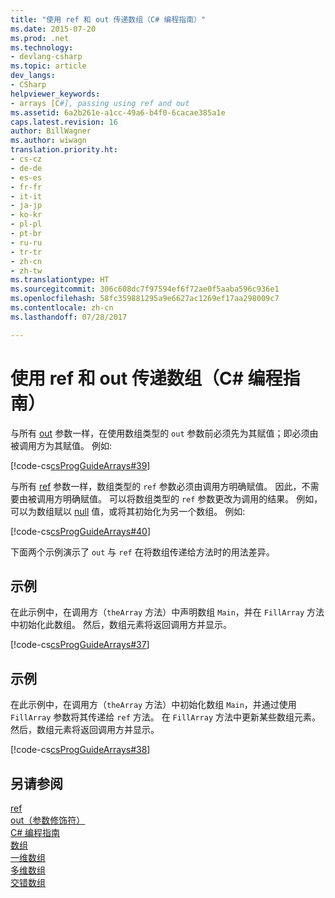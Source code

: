 ```yaml
---
title: "使用 ref 和 out 传递数组（C# 编程指南）"
ms.date: 2015-07-20
ms.prod: .net
ms.technology:
- devlang-csharp
ms.topic: article
dev_langs:
- CSharp
helpviewer_keywords:
- arrays [C#], passing using ref and out
ms.assetid: 6a2b261e-a1cc-49a6-b4f0-6cacae385a1e
caps.latest.revision: 16
author: BillWagner
ms.author: wiwagn
translation.priority.ht:
- cs-cz
- de-de
- es-es
- fr-fr
- it-it
- ja-jp
- ko-kr
- pl-pl
- pt-br
- ru-ru
- tr-tr
- zh-cn
- zh-tw
ms.translationtype: HT
ms.sourcegitcommit: 306c608dc7f97594ef6f72ae0f5aaba596c936e1
ms.openlocfilehash: 58fc359881295a9e6627ac1269ef17aa298009c7
ms.contentlocale: zh-cn
ms.lasthandoff: 07/28/2017

---
```

# <a name="passing-arrays-using-ref-and-out-c-programming-guide"></a>使用 ref 和 out 传递数组（C# 编程指南）
与所有 [out](../../../csharp/language-reference/keywords/out.md) 参数一样，在使用数组类型的 `out` 参数前必须先为其赋值；即必须由被调用方为其赋值。 例如:   
  
 [!code-cs[csProgGuideArrays#39](../../../csharp/programming-guide/arrays/codesnippet/CSharp/passing-arrays-using-ref-and-out_1.cs)]  
  
 与所有 [ref](../../../csharp/language-reference/keywords/ref.md) 参数一样，数组类型的 `ref` 参数必须由调用方明确赋值。 因此，不需要由被调用方明确赋值。 可以将数组类型的 `ref` 参数更改为调用的结果。 例如，可以为数组赋以 [null](../../../csharp/language-reference/keywords/null.md) 值，或将其初始化为另一个数组。 例如:   
  
 [!code-cs[csProgGuideArrays#40](../../../csharp/programming-guide/arrays/codesnippet/CSharp/passing-arrays-using-ref-and-out_2.cs)]  
  
 下面两个示例演示了 `out` 与 `ref` 在将数组传递给方法时的用法差异。  
  
## <a name="example"></a>示例  
 在此示例中，在调用方（`theArray` 方法）中声明数组 `Main`，并在 `FillArray` 方法中初始化此数组。 然后，数组元素将返回调用方并显示。  
  
 [!code-cs[csProgGuideArrays#37](../../../csharp/programming-guide/arrays/codesnippet/CSharp/passing-arrays-using-ref-and-out_3.cs)]  
  
## <a name="example"></a>示例  
 在此示例中，在调用方（`theArray` 方法）中初始化数组 `Main`，并通过使用 `FillArray` 参数将其传递给 `ref` 方法。 在 `FillArray` 方法中更新某些数组元素。 然后，数组元素将返回调用方并显示。  
  
 [!code-cs[csProgGuideArrays#38](../../../csharp/programming-guide/arrays/codesnippet/CSharp/passing-arrays-using-ref-and-out_4.cs)]  
  
## <a name="see-also"></a>另请参阅  
 [ref](../../../csharp/language-reference/keywords/ref.md)   
 [out（参数修饰符）](../../../csharp/language-reference/keywords/out-parameter-modifier.md)   
 [C# 编程指南](../../../csharp/programming-guide/index.md)   
 [数组](../../../csharp/programming-guide/arrays/index.md)   
 [一维数组](../../../csharp/programming-guide/arrays/single-dimensional-arrays.md)   
 [多维数组](../../../csharp/programming-guide/arrays/multidimensional-arrays.md)   
 [交错数组](../../../csharp/programming-guide/arrays/jagged-arrays.md)

